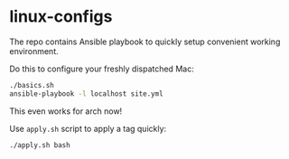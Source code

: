 # linux-configs

The repo contains Ansible playbook to quickly setup convenient working environment.

Do this to configure your freshly dispatched Mac:

```bash
./basics.sh 
ansible-playbook -l localhost site.yml
```

This even works for arch now!

Use `apply.sh` script to apply a tag quickly:

```bash
./apply.sh bash
```
